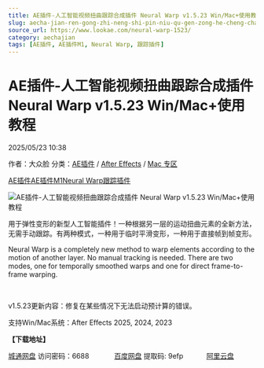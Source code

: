 ```yaml
---
title: AE插件-人工智能视频扭曲跟踪合成插件 Neural Warp v1.5.23 Win/Mac+使用教程
slug: aecha-jian-ren-gong-zhi-neng-shi-pin-niu-qu-gen-zong-he-cheng-cha-jian-neural-warp-v1-5-23-win-mac-shi-yong-jiao-cheng
source_url: https://www.lookae.com/neural-warp-1523/
category: aechajian
tags: [AE插件, AE插件M1, Neural Warp, 跟踪插件]
---
```

# AE插件-人工智能视频扭曲跟踪合成插件 Neural Warp v1.5.23 Win/Mac+使用教程

2025/05/23 10:38

作者：大众脸
分类：[AE插件](https://www.lookae.com/after-effects/aechajian/) / [After Effects](https://www.lookae.com/after-effects/) / [Mac 专区](https://www.lookae.com/mac-osx/)

[AE插件](https://www.lookae.com/tag/ae%e6%8f%92%e4%bb%b6/)[AE插件M1](https://www.lookae.com/tag/aem1/)[Neural Warp](https://www.lookae.com/tag/neural-warp/)[跟踪插件](https://www.lookae.com/tag/%e8%b7%9f%e8%b8%aa%e6%8f%92%e4%bb%b6/)

![AE插件-人工智能视频扭曲跟踪合成插件 Neural Warp v1.5.23 Win/Mac+使用教程](https://www.lookae.com/wp-content/uploads/2024/02/Neural-Warp.jpg "AE插件-人工智能视频扭曲跟踪合成插件 Neural Warp v1.5.23 Win/Mac+使用教程-LookAE.com")

用于弹性变形的新型人工智能插件！一种根据另一层的运动扭曲元素的全新方法，无需手动跟踪。有两种模式，一种用于临时平滑变形，一种用于直接帧到帧变形。

Neural Warp is a completely new method to warp elements according to the motion of another layer. No manual tracking is needed. There are two modes, one for temporally smoothed warps and one for direct frame-to-frame warping.

[﻿﻿﻿](https://cloud.video.taobao.com/play/u/null/p/1/e/6/t/1/451036630357.mp4)

v1.5.23更新内容：修复在某些情况下无法启动预计算的错误。

支持Win/Mac系统：After Effects 2025, 2024, 2023

**【下载地址】**

[城通网盘](https://url70.ctfile.com/f/2827370-1506936970-26b366?p=4431) 访问密码：6688             [百度网盘](https://pan.baidu.com/s/1GhRvNwwhnejrq6N1kcgXog?pwd=9efp) 提取码: 9efp            [阿里云盘](https://www.alipan.com/s/8ZuPkGnjCYV)
